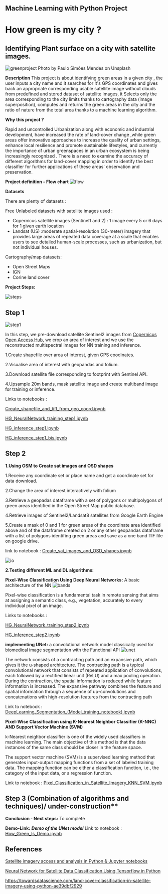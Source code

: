 #
## Machine Learning with Python Project

# How green is my city ?

## Identifying Plant surface on a city with satellite images.

![greenproject](https://user-images.githubusercontent.com/72912247/121811213-02297780-cc64-11eb-9476-6ceffd05d3a8.jpeg)
Photo by Paulo Simões Mendes on Unsplash

**Description**
This project is about identifying green areas in a given city , the user inputs a city name and it searches for it's GPS coordinates and gives back an appropriate corresponding usable satellite image without clouds from predefined and stored dataset of satellite images, it Selects only the area corresponding to the city limits thanks to cartography data (image superposition), computes and returns the green areas in the city and the ratio of nature from the total area thanks to a machine learning algorithm.


**Why this project ?**

Rapid and uncontrolled Urbanization along with economic and industrial development, have increased the rate of land-cover change ,while green areas offer innovative approaches to increase the quality of urban settings, enhance local resilience and promote sustainable lifestyles, and currently the importance of urban greenspaces in an urban ecosystem is being increasingly recognized . There is a need to examine the accuracy of different algorithms for land-cover mapping in order to identify the best classifier for further applications of these areas' observation and preservation.


**Project definition - Flow chart**
![flow](https://user-images.githubusercontent.com/72912247/121818590-65c59c00-cc88-11eb-8c6d-80f02a92b048.JPG)

**Datasets**

There are plenty of datasets :

Free Unlabeled datasets with satellite images used :

- Copernicus satellite images (Sentinel1 and 2) : 1 image every 5 or 6 days for 1 given earth location
- Landsat (US) :moderate spatial-resolution (30-meter) imagery that provides large areas of repeated data coverage at a scale that enables users to see detailed human-scale processes, such as urbanization, but not individual houses.

Cartography/map datasets:

- Open Street Maps
- IGN
- Corine land cover


**Project Steps:**

![steps](https://user-images.githubusercontent.com/72912247/121821154-79c4ca00-cc97-11eb-87d9-c45aab7ced9a.JPG)



## Step 1

![step1](https://user-images.githubusercontent.com/72912247/121911112-bd6b1280-cd2f-11eb-97d7-c30af0f82da2.JPG)

In this step, we pre-download satellite Sentinel2 images from [Copernicus Open Access Hub](https://scihub.copernicus.eu/dhus/#/home), we crop an area of interest and we use the reconstructed multispectral images for NN training and inference.


1.Create shapefile over area of interest, given GPS coodinates.

2.Visualise area of interest with geopandas and folium.

3.Download satellite file corresponding to footprint with Sentinel API.

4.Upsample 20m bands, mask satellite image and create multiband image for training or inference.


Links to notebooks :

[Create_shapefile_and_tiff_from_geo_coord.ipynb](https://github.com/how-green-is-my-city/how-green-is/blob/master/notebooks/Create_shapefile_and_tiff_from_geo_coord.ipynb)

[HG_NeuralNetwork_training_step1.ipynb](https://github.com/how-green-is-my-city/how-green-is/blob/master/notebooks/HG_NeuralNetwork_training_step1.ipynb)

[HG_inference_step1.ipynb](https://github.com/how-green-is-my-city/how-green-is/blob/master/notebooks/HG_inference_step1.ipynb)

[HG_inference_step1_bis.ipynb](https://github.com/how-green-is-my-city/how-green-is/blob/master/notebooks/HG_inference_step1_bis.ipynb)




## Step 2

**1.Using OSM to Create sat images and OSD shapes**

1.Receive any coordinate set or place name and get a coordinate set for data download. 

2.Change the area of interest interactively with folium 

3.Retrieve a geopadas dataframe with a set of polygons or multipolygons of green areas identified in the Open Street Map public database. 

4.Retrieve images of Sentinel2/Landsat8 satellites from Google Earth Engine  

5.Create a mask of 0 and 1 for green areas of the coordinate area identified above and of the dataframe created on 2 or any other geopandas dataframe with a list of polygons identifing green areas and save as a one band TIF file on google drive.

link to notebook : [Create_sat_images_and_OSD_shapes.ipynb](https://github.com/how-green-is-my-city/how-green-is/blob/master/notebooks/Create_sat_images_and_green_areas_labels_(with_predict).ipynb)

![io](https://user-images.githubusercontent.com/72912247/121821733-2a809880-cc9b-11eb-8fe2-20c48ef24d6a.JPG)



**2.Testing different ML and DL algorithms:**

**Pixel-Wise Classification Using Deep Neural Networks:**
A basic architecture of the NN 
![bands](https://user-images.githubusercontent.com/72912247/121820860-4a14c280-cc95-11eb-8648-6ab28852ba7d.jpeg)

Pixel-wise classification is a fundamental task in remote sensing that aims at assigning a semantic
class, e.g., vegetation, accurately to every individual pixel of an image.

Links to notebooks : 

[HG_NeuralNetwork_training_step2.ipynb](https://github.com/how-green-is-my-city/how-green-is/blob/master/notebooks/HG_NeuralNetwork_training_step2.ipynb)

[HG_inference_step2.ipynb](https://github.com/how-green-is-my-city/how-green-is/blob/master/notebooks/HG_inference_step2.ipynb)


**implementing UNet:**
a convolutional network model classically used for biomedical image segmentation with the Functional API
![unet](https://user-images.githubusercontent.com/72912247/121819354-da9ad500-cc8c-11eb-9bb8-3737330143e9.png)

The network consists of a contracting path and an expansive path, which gives it the u-shaped architecture. The contracting path is a typical convolutional network that consists of repeated application of convolutions, each followed by a rectified linear unit (ReLU) and a max pooling operation. During the contraction, the spatial information is reduced while feature information is increased. The expansive pathway combines the feature and spatial information through a sequence of up-convolutions and concatenations with high-resolution features from the contracting path 

Link to notebook :
[DeepLearning_Segmentation_(Model_training_notebook).ipynb](https://github.com/how-green-is-my-city/how-green-is/blob/master/notebooks/DeepLearning_Segmentation_(Model_training_notebook).ipynb)


**Pixel-Wise Classification using K-Nearest Neighbor Classifier (K-NNC) AND Support Vector Machine (SVM)**

k-Nearest neighbor classifier is one of the widely used classifiers in machine learning. The main objective of this method is that the data instances of the same class should be closer in the feature space.

The support vector machine (SVM) is a supervised learning method that generates input-output mapping functions from a set of labeled training data. The mapping function can be either a classification function, i.e., the category of the input data, or a regression function.

Link to notebook : [Pixel_Classification_in_Satellite_Imagery_KNN_SVM.ipynb](https://github.com/how-green-is-my-city/how-green-is/blob/master/notebooks/Pixel_Classification_in_Satellite_Imagery_KNN%2C_SVM%20(1).ipynb)


## Step 3 (Combination of algorithms and techniques)/ under-construction**

**Conclusion - Next steps:**
To complete


**Demo-Link:**
***Demo of the UNet model***
Link to notebook :
[How_Green_Is_Demo.ipynb](https://github.com/how-green-is-my-city/how-green-is/blob/master/notebooks/How_Green_Is_Demo.ipynb)


## References

[Satellite imagery access and analysis in Python & Jupyter notebooks](https://towardsdatascience.com/satellite-imagery-access-and-analysis-in-python-jupyter-notebooks-387971ece84b)

[Neural Network for Satellite Data Classification Using Tensorflow in Python](https://towardsdatascience.com/neural-network-for-satellite-data-classification-using-tensorflow-in-python-a13bcf38f3e1)

https://towardsdatascience.com/land-cover-classification-in-satellite-imagery-using-python-ae39dbf2929

